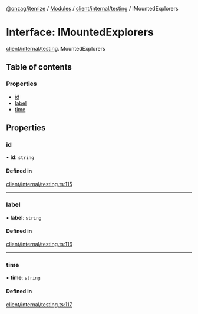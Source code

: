 [@onzag/itemize](../README.md) / [Modules](../modules.md) / [client/internal/testing](../modules/client_internal_testing.md) / IMountedExplorers

# Interface: IMountedExplorers

[client/internal/testing](../modules/client_internal_testing.md).IMountedExplorers

## Table of contents

### Properties

- [id](client_internal_testing.IMountedExplorers.md#id)
- [label](client_internal_testing.IMountedExplorers.md#label)
- [time](client_internal_testing.IMountedExplorers.md#time)

## Properties

### id

• **id**: `string`

#### Defined in

[client/internal/testing.ts:115](https://github.com/onzag/itemize/blob/f2f29986/client/internal/testing.ts#L115)

___

### label

• **label**: `string`

#### Defined in

[client/internal/testing.ts:116](https://github.com/onzag/itemize/blob/f2f29986/client/internal/testing.ts#L116)

___

### time

• **time**: `string`

#### Defined in

[client/internal/testing.ts:117](https://github.com/onzag/itemize/blob/f2f29986/client/internal/testing.ts#L117)
